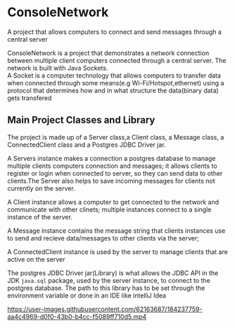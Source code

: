 # ConsoleNetwork
A project that allows computers to connect and send messages through a central server

ConsoleNetwork is a project that demonstrates a network connection between multiple client computers connected through a central server.
The network is built with Java Sockets.<br>
A Socket is a computer technology that allows computers to transfer data when connected through some means(e.g Wi-Fi/Hotspot,ethernet) using a protocol that determines how and in what structure the data(binary data) gets transfered

## Main Project Classes and Library

The project is made up of a Server class,a Client class, a Message class, a ConnectedClient class and a Postgres JDBC Driver jar.

A Servers instance makes a connection a postgres database to manage multiple clients computers connection and messages; it allows clients to register or login when connected to server, so they can send data to other clients.The Server also helps to save incoming messages for clients not currently on the server.

A Client instance allows a computer to get connected to the network and communicate with other clinets; multiple instances connect to a single instance of the server.

A Message instance contains the message string that clients instances use to send and recieve data/messages to other clients via the server;

A ConnectedClient instance is used by the server to manage clients that are active on the server

The postgres JDBC Driver jar(Library) is what allows the JDBC API in the JDK ```java.sql``` package, used by the server instance, to connect to the postgres database.
The path to this library has to be set through the environment variable or done in an IDE like intelliJ Idea

https://user-images.githubusercontent.com/62163687/184237759-aa4c4969-d0f0-43b0-b4cc-f5089ff710d5.mp4


